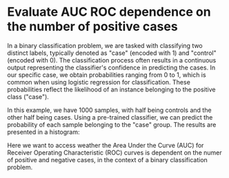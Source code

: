 # Evaluate AUC ROC dependence on the number of positive cases

In a binary classification problem, we are tasked with classifying two distinct labels, typically denoted as "case" (encoded with 1) and "control" (encoded with 0). The classification process often results in a continuous output representing the classifier's confidence in predicting the cases. In our specific case, we obtain probabilities ranging from 0 to 1, which is common when using logistic regression for classification. These probabilities reflect the likelihood of an instance belonging to the positive class ("case").

In this example, we have 1000 samples, with half being controls and the other half being cases. Using a pre-trained classifier, we can predict the probability of each sample belonging to the "case" group. The results are presented in a histogram:

Here we want to access weather the Area Under the Curve (AUC) for Receiver Operating Characteristic (ROC) curves is dependent on the numer of positive and negative cases, in the context of a binary classification problem. 

